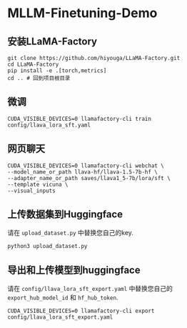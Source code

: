 # MLLM-Finetuning-Demo

## 安装LLaMA-Factory

```shell
git clone https://github.com/hiyouga/LLaMA-Factory.git
cd LLaMA-Factory
pip install -e .[torch,metrics]
cd .. # 回到项目根目录
```

## 微调

```shell
CUDA_VISIBLE_DEVICES=0 llamafactory-cli train config/llava_lora_sft.yaml
```

## 网页聊天

```shell
CUDA_VISIBLE_DEVICES=0 llamafactory-cli webchat \
--model_name_or_path llava-hf/llava-1.5-7b-hf \
--adapter_name_or_path saves/llava1_5-7b/lora/sft \
--template vicuna \
--visual_inputs
```

## 上传数据集到Huggingface

请在 `upload_dataset.py` 中替换您自己的key.

```shell
python3 upload_dataset.py
```

## 导出和上传模型到huggingface

请在 `config/llava_lora_sft_export.yaml` 中替换您自己的 `export_hub_model_id` 和 `hf_hub_token`.

```shell
CUDA_VISIBLE_DEVICES=0 llamafactory-cli export config/llava_lora_sft_export.yaml
```